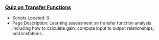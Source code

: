### [Quiz on Transfer Functions](https://www.apmonitor.com/pdc/index.php/Main/QuizTransferFunctions)
- Scripts Located: 0
- Page Description: Learning assessment on transfer function analysis including how to calculate gain, compute input to output relationships, and limitations.
